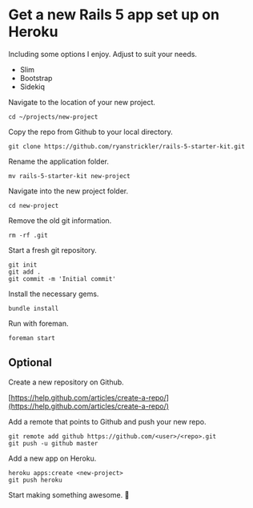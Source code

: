 # Get a new Rails 5 app set up on Heroku

Including some options I enjoy. Adjust to suit your needs.

- Slim
- Bootstrap
- Sidekiq

Navigate to the location of your new project.

`cd ~/projects/new-project`

Copy the repo from Github to your local directory.

`git clone https://github.com/ryanstrickler/rails-5-starter-kit.git`

Rename the application folder.

`mv rails-5-starter-kit new-project`

Navigate into the new project folder.

`cd new-project`

Remove the old git information.

`rm -rf .git`

Start a fresh git repository.

    git init
    git add .
    git commit -m 'Initial commit'

Install the necessary gems.

`bundle install`

Run with foreman.

`foreman start`

## Optional

Create a new repository on Github.

[https://help.github.com/articles/create-a-repo/](https://help.github.com/articles/create-a-repo/)

Add a remote that points to Github and push your new repo.

    git remote add github https://github.com/<user>/<repo>.git
    git push -u github master

Add a new app on Heroku.

    heroku apps:create <new-project>
    git push heroku

Start making something awesome. 🎉
